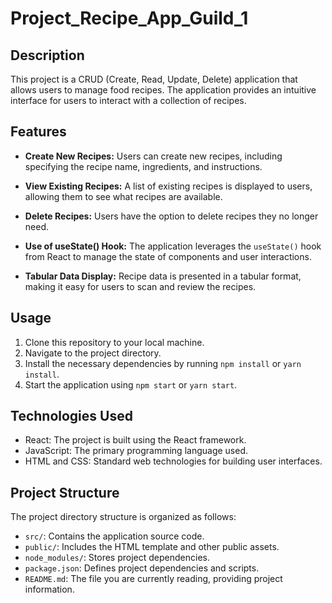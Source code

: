 # Project_Recipe_App_Guild_1

## Description

This project is a CRUD (Create, Read, Update, Delete) application that allows users to manage food recipes. The application provides an intuitive interface for users to interact with a collection of recipes.

## Features

- **Create New Recipes:** Users can create new recipes, including specifying the recipe name, ingredients, and instructions.

- **View Existing Recipes:** A list of existing recipes is displayed to users, allowing them to see what recipes are available.

- **Delete Recipes:** Users have the option to delete recipes they no longer need.

- **Use of useState() Hook:** The application leverages the `useState()` hook from React to manage the state of components and user interactions.

- **Tabular Data Display:** Recipe data is presented in a tabular format, making it easy for users to scan and review the recipes.

## Usage

1. Clone this repository to your local machine.
2. Navigate to the project directory.
3. Install the necessary dependencies by running `npm install` or `yarn install`.
4. Start the application using `npm start` or `yarn start`.

## Technologies Used

- React: The project is built using the React framework.
- JavaScript: The primary programming language used.
- HTML and CSS: Standard web technologies for building user interfaces.

## Project Structure

The project directory structure is organized as follows:

- `src/`: Contains the application source code.
- `public/`: Includes the HTML template and other public assets.
- `node_modules/`: Stores project dependencies.
- `package.json`: Defines project dependencies and scripts.
- `README.md`: The file you are currently reading, providing project information.